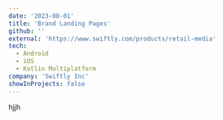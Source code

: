 ```yaml
---
date: '2023-08-01'
title: 'Brand Landing Pages'
github: ''
external: 'https://www.swiftly.com/products/retail-media'
tech:
  - Android
  - iOS
  - Kotlin Multiplatform
company: 'Swiftly Inc'
showInProjects: false
---
```


hjjh
